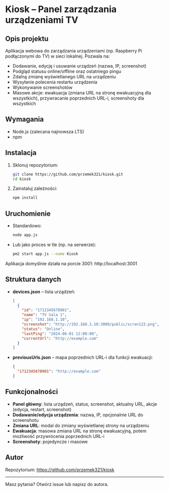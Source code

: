 # Kiosk – Panel zarządzania urządzeniami TV

## Opis projektu

Aplikacja webowa do zarządzania urządzeniami (np. Raspberry Pi podłączonymi do TV) w sieci lokalnej. Pozwala na:
- Dodawanie, edycję i usuwanie urządzeń (nazwa, IP, screenshot)
- Podgląd statusu online/offline oraz ostatniego pingu
- Zdalną zmianę wyświetlanego URL na urządzeniu
- Wysyłanie polecenia restartu urządzenia
- Wykonywanie screenshotów
- Masowe akcje: ewakuacja (zmiana URL na stronę ewakuacyjną dla wszystkich), przywracanie poprzednich URL-i, screenshoty dla wszystkich

## Wymagania
- Node.js (zalecana najnowsza LTS)
- npm

## Instalacja
1. Sklonuj repozytorium:
   ```bash
   git clone https://github.com/przemek321/kiosk.git
   cd kiosk
   ```
2. Zainstaluj zależności:
   ```bash
   npm install
   ```

## Uruchomienie
- Standardowo:
  ```bash
  node app.js
  ```
- Lub jako proces w tle (np. na serwerze):
  ```bash
  pm2 start app.js --name Kiosk
  ```

Aplikacja domyślnie działa na porcie 3001: http://localhost:3001

## Struktura danych
- **devices.json** – lista urządzeń:
  ```json
  [
    {
      "id": "1712345678901",
      "name": "TV Sala 1",
      "ip": "192.168.1.10",
      "screenshot": "http://192.168.1.10:3000/public/scren123.png",
      "status": "Online",
      "lastPing": "2024-06-01 12:00:00",
      "currentUrl": "http://example.com"
    }
  ]
  ```
- **previousUrls.json** – mapa poprzednich URL-i dla funkcji ewakuacji:
  ```json
  {
    "1712345678901": "http://example.com"
  }
  ```

## Funkcjonalności
- **Panel główny**: lista urządzeń, status, screenshot, aktualny URL, akcje (edycja, restart, screenshot)
- **Dodawanie/edycja urządzenia**: nazwa, IP, opcjonalnie URL do screenshotu
- **Zmiana URL**: modal do zmiany wyświetlanej strony na urządzeniu
- **Ewakuacja**: masowa zmiana URL na stronę ewakuacyjną, potem możliwość przywrócenia poprzednich URL-i
- **Screenshoty**: pojedyncze i masowe

## Autor
Repozytorium: https://github.com/przemek321/kiosk

---
Masz pytania? Otwórz issue lub napisz do autora. 